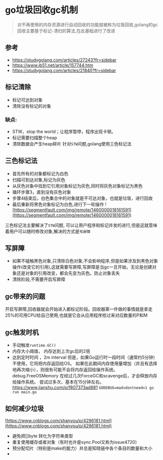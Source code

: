 # go垃圾回收gc机制
> 对不再使用的内存资源进行自动回收的功能就被称为垃圾回收,golang的gc回收主要基于标记-清扫的算法,在此基础进行了改进

## 参考
- https://studygolang.com/articles/27243?fr=sidebar
- https://www.jb51.net/article/157744.htm
- https://studygolang.com/articles/21840?fr=sidebar



## 标记清除
- 标记可达到对象
- 清除没有标记的对象
### 缺点:
- STW，stop the world；让程序暂停，程序出现卡顿。
- 标记需要扫描整个heap
- 清除数据会产生heap碎片
针对`STW`问题,golang使用三色标记法



## 三色标记法
- 首先所有的对象都标记为白色
- 扫描可到达对象,标记为灰色
- 从灰色对象中找到它引用对象标记为灰色,同时将灰色对象标记为黑色
- 循环步骤3，直到没有灰色对象
- 步骤4结束后，白色集合中的对象就是不可达对象，也就是垃圾，进行回收
- 最后重新将黑色对象标记为白色,进行下一轮操作
![https://segmentfault.com/img/remote/1460000018161591](https://segmentfault.com/img/remote/1460000018161591)

三色标记法主要解决了`STW`问题, 可以让用户程序和标记并发的进行,但是这就意味着用户可以随时修改对象,解决的方式是`写屏障`



## 写屏障
- 如果不碰触黑色对象,只清除白色对象,不会影响程序,但是如果涉及到黑色对象操作(改变它的引用),这就需要写屏障,写屏障是当gc一旦开始，无论是创建对象还是对象的引用改变，都会先变为灰色。防止对象丢失
- 清除阶段,不需要开启写屏障



## gc带来的问题
开启写屏障,回收器就会开始进入都标记阶段。回收器第一件做的事情就是拿走25%的可用CPU给自己使用,也就是它会从应用程序抢过来对应数量的P和M



## gc触发时机
- 手动触发`runtime.GC()`
- 内存大小阈值， 内存达到上次gc后的2倍
- 达到定时时间 ，2m interval
但是，如果Go运行时一段时间（通常约5分钟）不使用，它将把内存返回给OS。
如果在此期间内存使用量增加（并且有选择地再次缩小），则很有可能不会将内存返回给操作系统。
debug.FreeOSMemory
在经过几次ForceGC和scavenge后，才会释放内存给操作系统。 尝试过多次，基本在15分钟左右。
https://www.jianshu.com/p/f807373ad681
`GODEBUG=madvdontneed=1 go run main.go`


##  如何减少垃圾
[https://www.cnblogs.com/shanyou/p/4296181.html](https://www.cnblogs.com/shanyou/p/4296181.html)
- 避免把[]byte 转化为字符串类型
- 重复使用缓存或者对象（有时也许是sync.Pool又称为issue4720）
- 预分配切片（特别是make的能力）并总是知晓链中各个条目的数量和大小
- 





